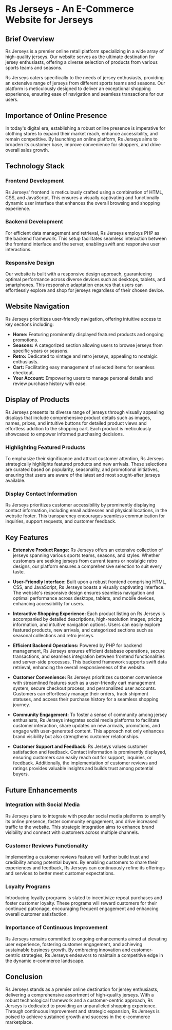 # Rs Jerseys - An E-Commerce Website for Jerseys

## Brief Overview
Rs Jerseys is a premier online retail platform specializing in a wide array of high-quality jerseys. Our website serves as the ultimate destination for jersey enthusiasts, offering a diverse selection of products from various sports teams and seasons. 

Rs Jerseys caters specifically to the needs of jersey enthusiasts, providing an extensive range of jerseys from different sports teams and seasons. Our platform is meticulously designed to deliver an exceptional shopping experience, ensuring ease of navigation and seamless transactions for our users.

## Importance of Online Presence
In today's digital era, establishing a robust online presence is imperative for clothing stores to expand their market reach, enhance accessibility, and remain competitive. By launching an online platform, Rs Jerseys aims to broaden its customer base, improve convenience for shoppers, and drive overall sales growth.

## Technology Stack

### Frontend Development
Rs Jerseys' frontend is meticulously crafted using a combination of HTML, CSS, and JavaScript. This ensures a visually captivating and functionally dynamic user interface that enhances the overall browsing and shopping experience.

### Backend Development
For efficient data management and retrieval, Rs Jerseys employs PHP as the backend framework. This setup facilitates seamless interaction between the frontend interface and the server, enabling swift and responsive user interactions.

### Responsive Design
Our website is built with a responsive design approach, guaranteeing optimal performance across diverse devices such as desktops, tablets, and smartphones. This responsive adaptation ensures that users can effortlessly explore and shop for jerseys regardless of their chosen device.

## Website Navigation
Rs Jerseys prioritizes user-friendly navigation, offering intuitive access to key sections including:

- **Home:** Featuring prominently displayed featured products and ongoing promotions.
- **Seasons:** A categorized section allowing users to browse jerseys from specific years or seasons.
- **Retro:** Dedicated to vintage and retro jerseys, appealing to nostalgic enthusiasts.
- **Cart:** Facilitating easy management of selected items for seamless checkout.
- **Your Account:** Empowering users to manage personal details and review purchase history with ease.

## Display of Products
Rs Jerseys presents its diverse range of jerseys through visually appealing displays that include comprehensive product details such as images, names, prices, and intuitive buttons for detailed product views and effortless addition to the shopping cart. Each product is meticulously showcased to empower informed purchasing decisions.

### Highlighting Featured Products
To emphasize their significance and attract customer attention, Rs Jerseys strategically highlights featured products and new arrivals. These selections are curated based on popularity, seasonality, and promotional initiatives, ensuring that users are aware of the latest and most sought-after jerseys available.

### Display Contact Information
Rs Jerseys prioritizes customer accessibility by prominently displaying contact information, including email addresses and physical locations, in the website footer. This transparency encourages seamless communication for inquiries, support requests, and customer feedback.

## Key Features

- **Extensive Product Range:** Rs Jerseys offers an extensive collection of jerseys spanning various sports teams, seasons, and styles. Whether customers are seeking jerseys from current teams or nostalgic retro designs, our platform ensures a comprehensive selection to suit every taste.

- **User-Friendly Interface:** Built upon a robust frontend comprising HTML, CSS, and JavaScript, Rs Jerseys boasts a visually captivating interface. The website's responsive design ensures seamless navigation and optimal performance across desktops, tablets, and mobile devices, enhancing accessibility for users.

- **Interactive Shopping Experience:** Each product listing on Rs Jerseys is accompanied by detailed descriptions, high-resolution images, pricing information, and intuitive navigation options. Users can easily explore featured products, new arrivals, and categorized sections such as seasonal collections and retro jerseys.

- **Efficient Backend Operations:** Powered by PHP for backend management, Rs Jerseys ensures efficient database operations, secure transactions, and seamless integration between frontend functionalities and server-side processes. This backend framework supports swift data retrieval, enhancing the overall responsiveness of the website.

- **Customer Convenience:** Rs Jerseys prioritizes customer convenience with streamlined features such as a user-friendly cart management system, secure checkout process, and personalized user accounts. Customers can effortlessly manage their orders, track shipment statuses, and access their purchase history for a seamless shopping journey.

- **Community Engagement:** To foster a sense of community among jersey enthusiasts, Rs Jerseys integrates social media platforms to facilitate customer interaction, share updates on new arrivals, promotions, and engage with user-generated content. This approach not only enhances brand visibility but also strengthens customer relationships.

- **Customer Support and Feedback:** Rs Jerseys values customer satisfaction and feedback. Contact information is prominently displayed, ensuring customers can easily reach out for support, inquiries, or feedback. Additionally, the implementation of customer reviews and ratings provides valuable insights and builds trust among potential buyers.

## Future Enhancements

### Integration with Social Media
Rs Jerseys plans to integrate with popular social media platforms to amplify its online presence, foster community engagement, and drive increased traffic to the website. This strategic integration aims to enhance brand visibility and connect with customers across multiple channels.

### Customer Reviews Functionality
Implementing a customer reviews feature will further build trust and credibility among potential buyers. By enabling customers to share their experiences and feedback, Rs Jerseys can continuously refine its offerings and services to better meet customer expectations.

### Loyalty Programs
Introducing loyalty programs is slated to incentivize repeat purchases and foster customer loyalty. These programs will reward customers for their continued patronage, encouraging frequent engagement and enhancing overall customer satisfaction.

### Importance of Continuous Improvement
Rs Jerseys remains committed to ongoing enhancements aimed at elevating user experience, fostering customer engagement, and achieving sustainable business growth. By embracing innovation and customer-centric strategies, Rs Jerseys endeavors to maintain a competitive edge in the dynamic e-commerce landscape.

## Conclusion
Rs Jerseys stands as a premier online destination for jersey enthusiasts, delivering a comprehensive assortment of high-quality jerseys. With a robust technological framework and a customer-centric approach, Rs Jerseys is dedicated to providing an unparalleled shopping experience. Through continuous improvement and strategic expansion, Rs Jerseys is poised to achieve sustained growth and success in the e-commerce marketplace.

